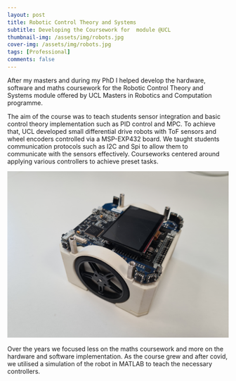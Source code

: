 ```yaml
---
layout: post
title: Robotic Control Theory and Systems
subtitle: Developing the Coursework for  module @UCL
thumbnail-img: /assets/img/robots.jpg
cover-img: /assets/img/robots.jpg
tags: [Professional]
comments: false
---
```


After my masters and during my PhD I helped develop the hardware, software and maths coursework for the Robotic Control Theory and Systems module offered by UCL Masters in Robotics and Computation programme. 

The aim of the course was to teach students sensor integration and basic control theory implementation such as PID control and MPC. To achieve that, UCL developed small differential drive robots with ToF sensors and wheel encoders controlled via a MSP-EXP432 board. We taught students communication protocols such as I2C and Spi to allow them to communicate with the sensors effectively. Courseworks centered around applying various controllers to achieve preset tasks. 

<img src="/assets/img/robot_Ddr.jpg" alt="">

Over the years we focused less on the maths coursework and more on the hardware and software implementation. As the course grew and after covid, we utilised a simulation of the robot in MATLAB to teach the necessary controllers. 
